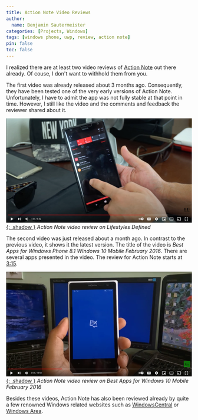 ```yaml
---
title: Action Note Video Reviews
author:
  name: Benjamin Sautermeister
categories: [Projects, Windows]
tags: [windows phone, uwp, review, action note]
pin: false
toc: false
---
```


I realized there are at least two video reviews of
[Action Note](https://www.wpxbox.com/action-note-integrates-note-taking-action-center-windows-10-mobile/) out there already.
Of couse, I don't want to withhold them from you.

The first video was already released about 3 months ago. Consequently, they have been tested one of the very
early versions of Action Note. Unfortunately, I have to admit the app was not fully stable at that point in time.
However, I still like the video and the comments and feedback the reviewer shared about it.

[![Action Note Video Review](/assets/img/posts/2016/action-note-video-review1.png){: .shadow }](https://www.youtube.com/watch?v=VgSNdmqn6bs "Click to play video on YouTube…")
_Action Note video review on Lifestyles Defined_

The second video was just released about a month ago. In contrast to the previous video, it shows it the latest version.
The title of the video is *Best Apps for Windows Phone 8.1 Windows 10 Mobile February 2016*. There are several apps presented
in the video. The review for Action Note starts at [3:15](https://www.youtube.com/watch?v=jINEg4EBt8Y&feature=youtu.be&t=3m5s).

[![Action Note Video Review](/assets/img/posts/2016/action-note-video-review2.png){: .shadow }](https://www.youtube.com/watch?v=jINEg4EBt8Y "Click to play video on YouTube…")
_Action Note video review on Best Apps for Windows 10 Mobile February 2016_

Besides these videos, Action Note has also been reviewed already by quite a few renowned Windows related websites such as 
[WindowsCentral](http://www.windowscentral.com/action-note-windows-10-app-review) or
[Windows Area](http://windowsarea.de/2016/02/action-note-notiz-widget-fuer-das-info-center/).